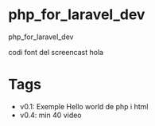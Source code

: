 # php_for_laravel_dev
php_for_laravel_dev

codi font del screencast
hola

# Tags
- v0.1: Exemple Hello world de php i html
- v0.4: min 40 video
